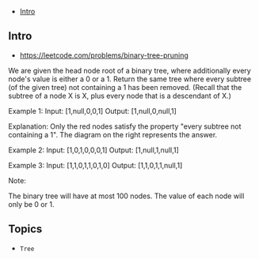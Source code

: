 - [Intro](#intro)

## Intro

- https://leetcode.com/problems/binary-tree-pruning

We are given the head node root of a binary tree, where additionally every node's value is either a 0 or a 1.
Return the same tree where every subtree (of the given tree) not containing a 1 has been removed.
(Recall that the subtree of a node X is X, plus every node that is a descendant of X.)

Example 1:
Input: [1,null,0,0,1]
Output: [1,null,0,null,1]
 
Explanation: 
Only the red nodes satisfy the property "every subtree not containing a 1".
The diagram on the right represents the answer.




Example 2:
Input: [1,0,1,0,0,0,1]
Output: [1,null,1,null,1]





Example 3:
Input: [1,1,0,1,1,0,1,0]
Output: [1,1,0,1,1,null,1]




Note: 

The binary tree will have at most 100 nodes.
The value of each node will only be 0 or 1.



## Topics

- `Tree`



